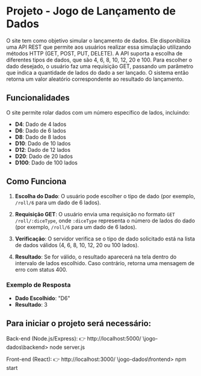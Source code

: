 # Projeto - Jogo de Lançamento de Dados

O site tem como objetivo simular o lançamento de dados. 
Ele disponibiliza uma API REST que permite aos usuários realizar essa simulação utilizando métodos HTTP (GET, POST, PUT, DELETE). 
A API suporta a escolha de diferentes tipos de dados, que são 4, 6, 8, 10, 12, 20 e 100.
Para escolher o dado desejado, o usuário faz uma requisição GET, passando um parâmetro que indica a quantidade de lados do dado a ser lançado. 
O sistema então retorna um valor aleatório correspondente ao resultado do lançamento.

## Funcionalidades

O site permite rolar dados com um número específico de lados, incluindo:

- **D4**: Dado de 4 lados
- **D6**: Dado de 6 lados
- **D8**: Dado de 8 lados
- **D10**: Dado de 10 lados
- **D12**: Dado de 12 lados
- **D20**: Dado de 20 lados
- **D100**: Dado de 100 lados

## Como Funciona

1. **Escolha do Dado**: O usuário pode escolher o tipo de dado (por exemplo, `/roll/6` para um dado de 6 lados).

2. **Requisição GET**: O usuário envia uma requisição no formato `GET /roll/:diceType`, onde `:diceType` representa o número de lados do dado (por exemplo, `/roll/6` para um dado de 6 lados).

3. **Verificação**: O servidor verifica se o tipo de dado solicitado está na lista de dados válidos (4, 6, 8, 10, 12, 20 ou 100 lados).

4. **Resultado**: Se for válido, o resultado aparecerá na tela dentro do intervalo de lados escolhido. Caso contrário, retorna uma mensagem de erro com status 400.

### Exemplo de Resposta

- **Dado Escolhido**: "D6"
- **Resultado**: 3
  
## Para iniciar o projeto será necessário:
 
Back-end (Node.js/Express): 👉 http://localhost:5000/
\jogo-dados\backend> node server.js


Front-end (React): 👉 http://localhost:3000/
\jogo-dados\frontend> npm start
